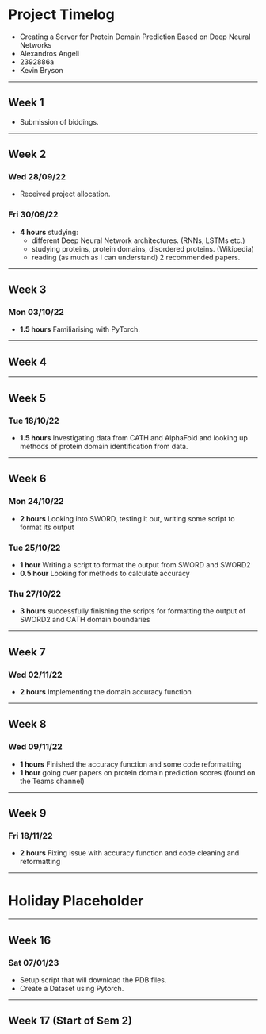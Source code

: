 # Project Timelog

- Creating a Server for Protein Domain Prediction Based on Deep Neural Networks
- Alexandros Angeli 
- 2392886a
- Kevin Bryson

---

## Week 1

- Submission of biddings.

---

## Week 2

### Wed 28/09/22

- Received project allocation.

### Fri 30/09/22

- **4 hours** studying:
  - different Deep Neural Network architectures. (RNNs, LSTMs etc.)
  - studying proteins, protein domains, disordered proteins. (Wikipedia)
  - reading (as much as I can understand) 2 recommended papers.

---

## Week 3

### Mon 03/10/22

- **1.5 hours** Familiarising with PyTorch.

---

## Week 4

---

## Week 5

### Tue 18/10/22

- **1.5 hours** Investigating data from CATH and AlphaFold and looking up methods of protein domain identification from data.

---

## Week 6

### Mon 24/10/22

- **2 hours** Looking into SWORD, testing it out, writing some script to format its output

### Tue 25/10/22

- **1 hour** Writing a script to format the output from SWORD and SWORD2
- **0.5 hour** Looking for methods to calculate accuracy

### Thu 27/10/22

- **3 hours** successfully finishing the scripts for formatting the output of SWORD2 and CATH domain boundaries

---

## Week 7

### Wed 02/11/22

- **2 hours** Implementing the domain accuracy function

---

## Week 8

### Wed 09/11/22

- **1 hours** Finished the accuracy function and some code reformatting
- **1 hour** going over papers on protein domain prediction scores (found on the Teams channel)

---

## Week 9

### Fri 18/11/22

- **2 hours** Fixing issue with accuracy function and code cleaning and reformatting 

---

# Holiday Placeholder

---

## Week 16

### Sat 07/01/23
- Setup script that will download the PDB files.
- Create a Dataset using Pytorch.
---

## Week 17 (Start of Sem 2)

